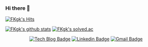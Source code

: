### Hi there 👋

[![FKgk's Hits](https://hits.seeyoufarm.com/api/count/incr/badge.svg?url=https%3A%2F%2Fgithub.com%2FFKgk&count_bg=%2379C83D&title_bg=%23555555&icon=&icon_color=%23E7E7E7&title=hits&edge_flat=false)](https://hits.seeyoufarm.com)

[![FKgk's github stats](https://github-readme-stats.vercel.app/api?username=FKgk)](https://github.com/anuraghazra/github-readme-stats)
[![FKgk's solved.ac](http://mazassumnida.wtf/api/v2/generate_badge?boj=rhkd324)](https://solved.ac/profile/rhkd324)

<div align=center>

  [![Tech Blog Badge](http://img.shields.io/badge/-Tech%20blog-black?style=flat-square&logo=github&link=https://blog.naver.com/rhkd865)](https://blog.naver.com/rhkd865)
  [![Linkedin Badge](https://img.shields.io/badge/-LinkedIn-blue?style=flat-square&logo=Linkedin&logoColor=white&link=https://www.linkedin.com/in/fkgk/)](https://www.linkedin.com/in/fkgk/)
  [![Gmail Badge](https://img.shields.io/badge/Gmail-d14836?style=flat-square&logo=Gmail&logoColor=white&link=mailto:rhkd865@gmail.com)](mailto:rhkd865@gmail.com)

</div>


<!--
**FKgk/FKgk** is a ✨ _special_ ✨ repository because its `README.md` (this file) appears on your GitHub profile.

Here are some ideas to get you started:

- 🔭 I’m currently working on ...
- 🌱 I’m currently learning ...
- 👯 I’m looking to collaborate on ...
- 🤔 I’m looking for help with ...
- 💬 Ask me about ...
- 📫 How to reach me: ...
- 😄 Pronouns: ...
- ⚡ Fun fact: ...
-->
